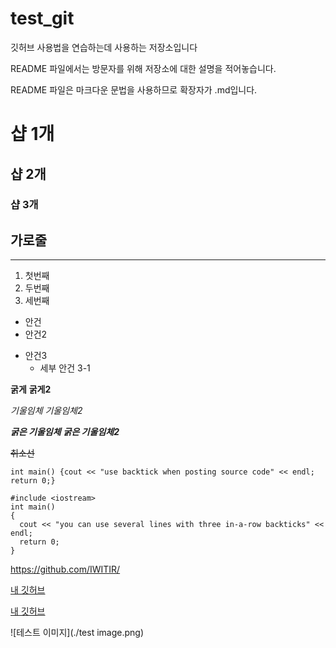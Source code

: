 # test_git
깃허브 사용법을 연습하는데 사용하는 저장소입니다

README 파일에서는 방문자를 위해 저장소에 대한 설명을 적어놓습니다.

README 파일은 마크다운 문법을 사용하므로 확장자가 .md입니다.

# 샵 1개
## 샵 2개
### 샵 3개

가로줄 
---
***

1. 첫번째
2. 두번째
3. 세번째

+ 안건
+ 안건2
- 안건3
  - 세부 안건 3-1
  
  
**굵게** __굵게2__
  
*기울임체* _기울임체2_
  
***굵은 기울임체*** ___굵은 기울임체2___

~~취소선~~

`int main() {cout << "use backtick when posting source code" << endl; return 0;}`

```
#include <iostream>
int main()
{
  cout << "you can use several lines with three in-a-row backticks" << endl;
  return 0;
}
```

<https://github.com/IWITIR/>

[내 깃허브](https://github.com/IWITIR/)

[내 깃허브](https://github.com/IWITIR/, "클릭하면 이동")

![테스트 이미지](./test image.png)
